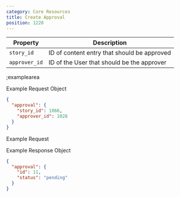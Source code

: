 ```yaml
---
category: Core Resources
title: Create Approval
position: 1220
---
```


| Property | Description |
|---|---|
| `story_id` | ID of content entry that should be approved |
| `approver_id` | ID of the User that should be the approver |

;examplearea

Example Request Object

```json
{
  "approval": {
    "story_id": 1066,
    "approver_id": 1028
  }
}
```

Example Request

<RequestExample url="https://mapi.storyblok.com/v1/spaces/606/approval/" httpMethod="POST" :requestObject='{"approval": {"story_id": 1066,"approver_id": 1028}}'></RequestExample>

Example Response Object

```json
{
  "approval": {
    "id": 11,
    "status": "pending"
  }
}
```
